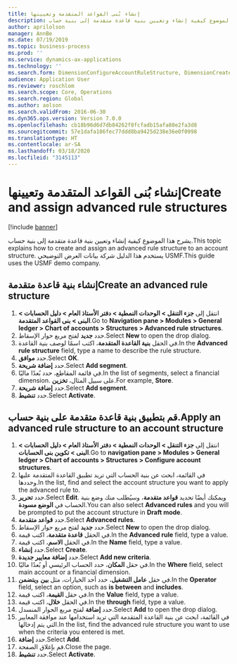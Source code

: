 ```yaml
---
title: إنشاء بُنى القواعد المتقدمة وتعيينها
description: يشرح هذا الموضوع كيفية إنشاء وتعيين بنية قاعدة متقدمة إلى بنية حساب.
author: aprilolson
manager: AnnBe
ms.date: 07/19/2019
ms.topic: business-process
ms.prod: ''
ms.service: dynamics-ax-applications
ms.technology: ''
ms.search.form: DimensionConfigureAccountRuleStructure, DimensionCreateAccountRuleStructure, DimensionHierarchyAddLevel, DimensionHierarchyConstraintActivate, DimensionConfigureAccountStructure, DimensionConfigureAccountRule, DimensionCreateAccountRule, DimensionSelectAccountRuleStructure
audience: Application User
ms.reviewer: roschlom
ms.search.scope: Core, Operations
ms.search.region: Global
ms.author: aolson
ms.search.validFrom: 2016-06-30
ms.dyn365.ops.version: Version 7.0.0
ms.openlocfilehash: cb18b96d6d7db84262f8fcfadb15afa80e2fa3d8
ms.sourcegitcommit: 57e1dafa186fec77ddd8ba9425d238e36e0f0998
ms.translationtype: HT
ms.contentlocale: ar-SA
ms.lasthandoff: 03/18/2020
ms.locfileid: "3145113"
---
```

# <a name="create-and-assign-advanced-rule-structures"></a><span data-ttu-id="ab666-103">إنشاء بُنى القواعد المتقدمة وتعيينها</span><span class="sxs-lookup"><span data-stu-id="ab666-103">Create and assign advanced rule structures</span></span>

[!include [banner](../../includes/banner.md)]

<span data-ttu-id="ab666-104">يشرح هذا الموضوع كيفية إنشاء وتعيين بنية قاعدة متقدمة إلى بنية حساب.</span><span class="sxs-lookup"><span data-stu-id="ab666-104">This topic explains how to create and assign an advanced rule structure to an account structure.</span></span> <span data-ttu-id="ab666-105">يستخدم هذا الدليل شركة بيانات العرض التوضيحي USMF.</span><span class="sxs-lookup"><span data-stu-id="ab666-105">This guide uses the USMF demo company.</span></span>

## <a name="create-an-advanced-rule-structure"></a><span data-ttu-id="ab666-106">إنشاء بنية قاعدة متقدمة</span><span class="sxs-lookup"><span data-stu-id="ab666-106">Create an advanced rule structure</span></span>
1. <span data-ttu-id="ab666-107">انتقل إلى **جزء التنقل > الوحدات النمطية > دفتر الأستاذ العام > دليل الحسابات > البنى > بنى القواعد المتقدمة**.</span><span class="sxs-lookup"><span data-stu-id="ab666-107">Go to **Navigation pane > Modules > General ledger > Chart of accounts > Structures > Advanced rule structures**.</span></span>
2. <span data-ttu-id="ab666-108">حدد **جديد** لفتح مربع حوار الإسقاط‬.</span><span class="sxs-lookup"><span data-stu-id="ab666-108">Select **New** to open the drop dialog.</span></span>
3. <span data-ttu-id="ab666-109">في الحقل **بنية القاعدة المتقدمة**، اكتب اسمًا لوصف بنية القاعدة.</span><span class="sxs-lookup"><span data-stu-id="ab666-109">In the **Advanced rule structure** field, type a name to describe the rule structure.</span></span>
4. <span data-ttu-id="ab666-110">حدد **موافق**.</span><span class="sxs-lookup"><span data-stu-id="ab666-110">Select **OK**.</span></span>
5. <span data-ttu-id="ab666-111">حدد **إضافة شريحة**.</span><span class="sxs-lookup"><span data-stu-id="ab666-111">Select **Add segment**.</span></span>
6. <span data-ttu-id="ab666-112">في قائمة المقاطع، حدد بُعدًا ماليًا.</span><span class="sxs-lookup"><span data-stu-id="ab666-112">In the list of segments, select a financial dimension.</span></span> <span data-ttu-id="ab666-113">على سبيل المثال، **تخزين**.</span><span class="sxs-lookup"><span data-stu-id="ab666-113">For example, **Store**.</span></span>  
7. <span data-ttu-id="ab666-114">حدد **إضافة شريحة**.</span><span class="sxs-lookup"><span data-stu-id="ab666-114">Select **Add segment**.</span></span>
8. <span data-ttu-id="ab666-115">حدد **تنشيط**.</span><span class="sxs-lookup"><span data-stu-id="ab666-115">Select **Activate**.</span></span>

## <a name="apply-an-advanced-rule-structure-to-an-account-structure"></a><span data-ttu-id="ab666-116">قم بتطبيق بنية قاعدة متقدمة على بنية حساب.</span><span class="sxs-lookup"><span data-stu-id="ab666-116">Apply an advanced rule structure to an account structure</span></span>
1. <span data-ttu-id="ab666-117">انتقل إلى **جزء التنقل > الوحدات النمطية > دفتر الأستاذ العام > دليل الحسابات > البنى > تكوين بنى الحسابات‬**.</span><span class="sxs-lookup"><span data-stu-id="ab666-117">Go to **navigation pane > Modules > General ledger > Chart of accounts > Structures > Configure account structures**.</span></span>
2. <span data-ttu-id="ab666-118">في القائمة، ابحث عن بنية الحساب التي تريد تطبيق القاعدة المتقدمة عليها وحددها.</span><span class="sxs-lookup"><span data-stu-id="ab666-118">In the list, find and select the account structure you want to apply the advanced rule to.</span></span>
3. <span data-ttu-id="ab666-119">حدد **تحرير**.</span><span class="sxs-lookup"><span data-stu-id="ab666-119">Select **Edit**.</span></span> <span data-ttu-id="ab666-120">ويمكنك أيضًا تحديد **قواعد متقدمة**، وسيُطلب منك وضع بنية الحساب في **الوضع مسودة**.</span><span class="sxs-lookup"><span data-stu-id="ab666-120">You can also select **Advanced rules** and you will be prompted to put the account structure in **Draft mode**.</span></span>  
4. <span data-ttu-id="ab666-121">حدد **قواعد متقدمة**.</span><span class="sxs-lookup"><span data-stu-id="ab666-121">Select **Advanced rules**.</span></span>
5. <span data-ttu-id="ab666-122">حدد **جديد** لفتح مربع حوار الإسقاط‬.</span><span class="sxs-lookup"><span data-stu-id="ab666-122">Select **New** to open the drop dialog.</span></span>
6. <span data-ttu-id="ab666-123">في الحقل **قاعدة متقدمة**، اكتب قيمة.</span><span class="sxs-lookup"><span data-stu-id="ab666-123">In the **Advanced rule** field, type a value.</span></span>
7. <span data-ttu-id="ab666-124">في الحقل **الاسم**، اكتب قيمة.</span><span class="sxs-lookup"><span data-stu-id="ab666-124">In the **Name** field, type a value.</span></span>
8. <span data-ttu-id="ab666-125">حدد **إنشاء**.</span><span class="sxs-lookup"><span data-stu-id="ab666-125">Select **Create**.</span></span>
9. <span data-ttu-id="ab666-126">حدد **إضافة معايير جديدة**.</span><span class="sxs-lookup"><span data-stu-id="ab666-126">Select **Add new criteria**.</span></span>
10. <span data-ttu-id="ab666-127">في حقل **المكان**، حدد الحساب الرئيسي أو بُعدًا ماليًا.</span><span class="sxs-lookup"><span data-stu-id="ab666-127">In the **Where** field, select main account or a financial dimension.</span></span>
11. <span data-ttu-id="ab666-128">في حقل **عامل التشغيل**، حدد أحد الخيارات، مثل **بين** و**يتضمن**.</span><span class="sxs-lookup"><span data-stu-id="ab666-128">In the **Operator** field, select an option, such as **is between** and **includes**.</span></span>
12. <span data-ttu-id="ab666-129">في حقل **القيمة**، اكتب قيمة.</span><span class="sxs-lookup"><span data-stu-id="ab666-129">In the **Value** field, type a value.</span></span>
13. <span data-ttu-id="ab666-130">في الحقل **خلال**، اكتب قيمة.</span><span class="sxs-lookup"><span data-stu-id="ab666-130">In the **through** field, type a value.</span></span>
14. <span data-ttu-id="ab666-131">حدد **إضافة** لفتح مربع الحوار المنسدل.</span><span class="sxs-lookup"><span data-stu-id="ab666-131">Select **Add** to open the drop dialog.</span></span>
15. <span data-ttu-id="ab666-132">في القائمة، ابحث عن بنية القاعدة المتقدمة التي تريد استخدامها عند موافقة المعايير التي يتم إدخالها.</span><span class="sxs-lookup"><span data-stu-id="ab666-132">In the list, find the advanced rule structure you want to use when the criteria you entered is met.</span></span>
16. <span data-ttu-id="ab666-133">حدد **إضافة**.</span><span class="sxs-lookup"><span data-stu-id="ab666-133">Select **Add**.</span></span>
17. <span data-ttu-id="ab666-134">قم بإغلاق الصفحة.</span><span class="sxs-lookup"><span data-stu-id="ab666-134">Close the page.</span></span>
18. <span data-ttu-id="ab666-135">حدد **تنشيط**.</span><span class="sxs-lookup"><span data-stu-id="ab666-135">Select **Activate**.</span></span>

